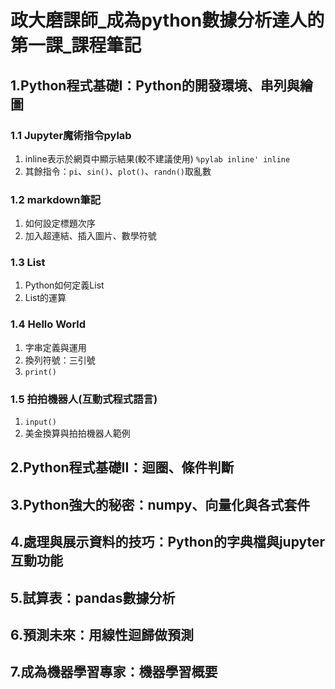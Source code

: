 
# **政大磨課師_成為python數據分析達人的第一課_課程筆記**

## 1.Python程式基礎I：Python的開發環境、串列與繪圖 

### 1.1 Jupyter魔術指令pylab
  1. inline表示於網頁中顯示結果(較不建議使用)
  `%pylab inline' inline`
  2. 其餘指令：`pi`、`sin()`、`plot()`、`randn()`取亂數

### 1.2 markdown筆記
  1. 如何設定標題次序
  2. 加入超連結、插入圖片、數學符號

### 1.3 List
  1. Python如何定義List
  2. List的運算

### 1.4 Hello World
  1. 字串定義與運用
  2. 換列符號：三引號
  3. `print()`

### 1.5 拍拍機器人(互動式程式語言)
  1. `input()`
  2. 美金換算與拍拍機器人範例
  
## 2.Python程式基礎II：迴圈、條件判斷


## 3.Python強大的秘密：numpy、向量化與各式套件

## 4.處理與展示資料的技巧：Python的字典檔與jupyter互動功能

## 5.試算表：pandas數據分析

## 6.預測未來：用線性迴歸做預測

## 7.成為機器學習專家：機器學習概要
